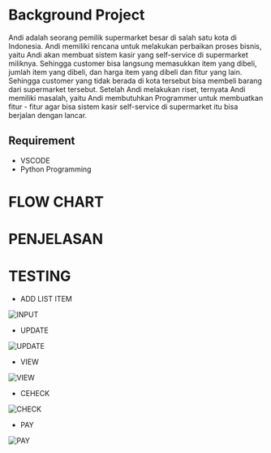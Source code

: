 # Background Project

Andi adalah seorang pemilik supermarket besar di salah satu kota di Indonesia. Andi memiliki
rencana untuk melakukan perbaikan proses bisnis, yaitu Andi akan membuat sistem kasir yang
self-service di supermarket miliknya. Sehingga customer bisa langsung memasukkan item yang
dibeli, jumlah item yang dibeli, dan harga item yang dibeli dan fitur yang lain.
Sehingga customer yang tidak berada di kota tersebut bisa membeli barang dari supermarket
tersebut. Setelah Andi melakukan riset, ternyata Andi memiliki masalah, yaitu Andi
membutuhkan Programmer untuk membuatkan fitur - fitur agar bisa sistem kasir self-service di
supermarket itu bisa berjalan dengan lancar.

## Requirement 
  - VSCODE
  - Python Programming
  
# FLOW CHART

# PENJELASAN

# TESTING
  - ADD LIST ITEM

![INPUT](https://user-images.githubusercontent.com/116862353/213503565-c56a9886-1892-4941-882c-ede650c2aa05.png)

  - UPDATE
 
![UPDATE](https://user-images.githubusercontent.com/116862353/213504048-31067f46-dca2-4c21-9d07-6d5893839131.png)

  - VIEW
  
![VIEW](https://user-images.githubusercontent.com/116862353/213504089-f6da1b23-557a-4f55-8dfc-62b8046690e0.png)

  - CEHECK
 
![CHECK](https://user-images.githubusercontent.com/116862353/213504129-3a6c40d0-3bec-4a80-8ee8-55730420bcaf.png)

  - PAY
  
![PAY](https://user-images.githubusercontent.com/116862353/213504180-6482a5d9-5662-4260-a448-6cf4b3db82fe.png)
